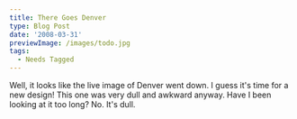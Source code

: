 ```yaml
---
title: There Goes Denver
type: Blog Post
date: '2008-03-31'
previewImage: /images/todo.jpg
tags:
  - Needs Tagged
---
```

Well, it looks like the live image of Denver went down. I guess it's time for a new design! This one was very dull and awkward anyway. Have I been looking at it too long? No. It's dull.
